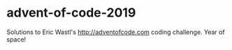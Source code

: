 # advent-of-code-2019
Solutions to Eric Wastl's http://adventofcode.com coding challenge. Year of space!
